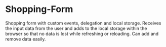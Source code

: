 # Shopping-Form

Shopping form with custom events, delegation and local storage. Receives the input data from the user and adds to the local storage within the browser so that no data is lost while refreshing or reloading. Can add and remove data easily.
